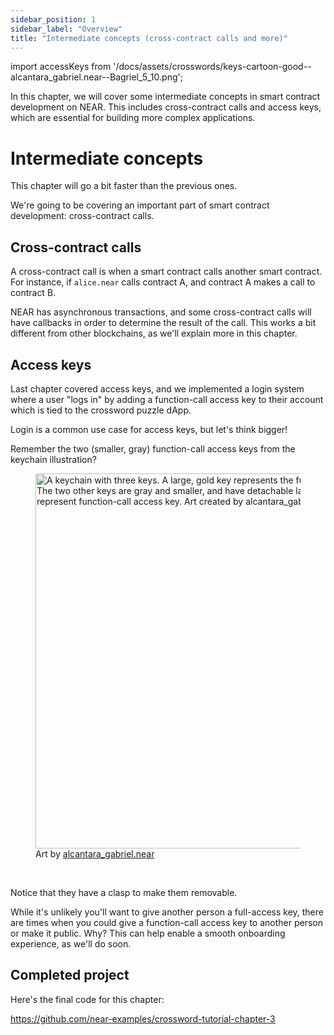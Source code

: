 ```yaml
---
sidebar_position: 1
sidebar_label: "Overview"
title: "Intermediate concepts (cross-contract calls and more)"
---
```


import accessKeys from '/docs/assets/crosswords/keys-cartoon-good--alcantara_gabriel.near--Bagriel_5_10.png';

In this chapter, we will cover some intermediate concepts in smart contract development on NEAR. This includes cross-contract calls and access keys, which are essential for building more complex applications.

# Intermediate concepts

This chapter will go a bit faster than the previous ones.

We're going to be covering an important part of smart contract development: cross-contract calls.

## Cross-contract calls

A cross-contract call is when a smart contract calls another smart contract. For instance, if `alice.near` calls contract A, and contract A makes a call to contract B.

NEAR has asynchronous transactions, and some cross-contract calls will have callbacks in order to determine the result of the call. This works a bit different from other blockchains, as we'll explain more in this chapter.

## Access keys

Last chapter covered access keys, and we implemented a login system where a user "logs in" by adding a function-call access key to their account which is tied to the crossword puzzle dApp.

Login is a common use case for access keys, but let's think bigger!

Remember the two (smaller, gray) function-call access keys from the keychain illustration?

<figure>
    <img src={accessKeys} width="600" alt="A keychain with three keys. A large, gold key represents the full-access keys on NEAR. The two other keys are gray and smaller, and have detachable latches on them. They represent function-call access key. Art created by alcantara_gabriel.near" />
    <figcaption>Art by <a href="https://twitter.com/Bagriel_5_10" target="_blank" rel="noopener noreferrer">alcantara_gabriel.near</a></figcaption>
</figure><br/>

Notice that they have a clasp to make them removable.

While it's unlikely you'll want to give another person a full-access key, there are times when you could give a function-call access key to another person or make it public. Why? This can help enable a smooth onboarding experience, as we'll do soon.

## Completed project

Here's the final code for this chapter:

https://github.com/near-examples/crossword-tutorial-chapter-3
